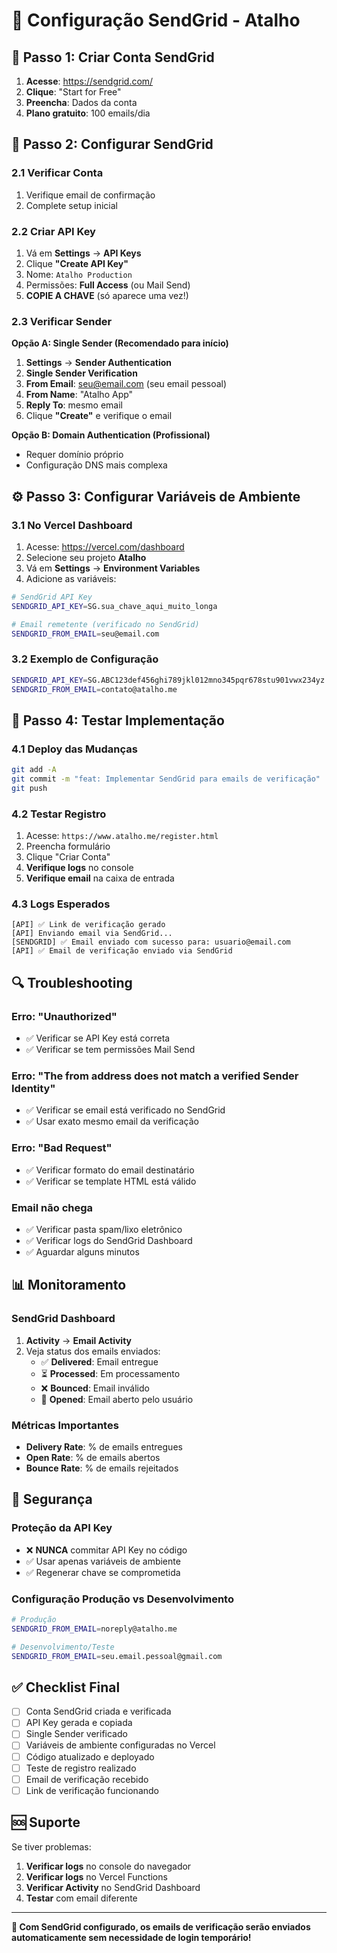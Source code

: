 # 📧 Configuração SendGrid - Atalho

## 🚀 Passo 1: Criar Conta SendGrid

1. **Acesse**: https://sendgrid.com/
2. **Clique**: "Start for Free"
3. **Preencha**: Dados da conta
4. **Plano gratuito**: 100 emails/dia

## 🔧 Passo 2: Configurar SendGrid

### **2.1 Verificar Conta**
1. Verifique email de confirmação
2. Complete setup inicial

### **2.2 Criar API Key**
1. Vá em **Settings** → **API Keys**
2. Clique **"Create API Key"**
3. Nome: `Atalho Production`
4. Permissões: **Full Access** (ou Mail Send)
5. **COPIE A CHAVE** (só aparece uma vez!)

### **2.3 Verificar Sender**
**Opção A: Single Sender (Recomendado para início)**
1. **Settings** → **Sender Authentication**
2. **Single Sender Verification**
3. **From Email**: seu@email.com (seu email pessoal)
4. **From Name**: "Atalho App"
5. **Reply To**: mesmo email
6. Clique **"Create"** e verifique o email

**Opção B: Domain Authentication (Profissional)**
- Requer domínio próprio
- Configuração DNS mais complexa

## ⚙️ Passo 3: Configurar Variáveis de Ambiente

### **3.1 No Vercel Dashboard**
1. Acesse: https://vercel.com/dashboard
2. Selecione seu projeto **Atalho**
3. Vá em **Settings** → **Environment Variables**
4. Adicione as variáveis:

```bash
# SendGrid API Key
SENDGRID_API_KEY=SG.sua_chave_aqui_muito_longa

# Email remetente (verificado no SendGrid)
SENDGRID_FROM_EMAIL=seu@email.com
```

### **3.2 Exemplo de Configuração**
```bash
SENDGRID_API_KEY=SG.ABC123def456ghi789jkl012mno345pqr678stu901vwx234yz
SENDGRID_FROM_EMAIL=contato@atalho.me
```

## 🧪 Passo 4: Testar Implementação

### **4.1 Deploy das Mudanças**
```bash
git add -A
git commit -m "feat: Implementar SendGrid para emails de verificação"
git push
```

### **4.2 Testar Registro**
1. Acesse: `https://www.atalho.me/register.html`
2. Preencha formulário
3. Clique "Criar Conta"
4. **Verifique logs** no console
5. **Verifique email** na caixa de entrada

### **4.3 Logs Esperados**
```
[API] ✅ Link de verificação gerado
[API] Enviando email via SendGrid...
[SENDGRID] ✅ Email enviado com sucesso para: usuario@email.com
[API] ✅ Email de verificação enviado via SendGrid
```

## 🔍 Troubleshooting

### **Erro: "Unauthorized"**
- ✅ Verificar se API Key está correta
- ✅ Verificar se tem permissões Mail Send

### **Erro: "The from address does not match a verified Sender Identity"**
- ✅ Verificar se email está verificado no SendGrid
- ✅ Usar exato mesmo email da verificação

### **Erro: "Bad Request"**
- ✅ Verificar formato do email destinatário
- ✅ Verificar se template HTML está válido

### **Email não chega**
- ✅ Verificar pasta spam/lixo eletrônico
- ✅ Verificar logs do SendGrid Dashboard
- ✅ Aguardar alguns minutos

## 📊 Monitoramento

### **SendGrid Dashboard**
1. **Activity** → **Email Activity**
2. Veja status dos emails enviados:
   - ✅ **Delivered**: Email entregue
   - ⏳ **Processed**: Em processamento
   - ❌ **Bounced**: Email inválido
   - 📧 **Opened**: Email aberto pelo usuário

### **Métricas Importantes**
- **Delivery Rate**: % de emails entregues
- **Open Rate**: % de emails abertos
- **Bounce Rate**: % de emails rejeitados

## 🔐 Segurança

### **Proteção da API Key**
- ❌ **NUNCA** commitar API Key no código
- ✅ Usar apenas variáveis de ambiente
- ✅ Regenerar chave se comprometida

### **Configuração Produção vs Desenvolvimento**
```bash
# Produção
SENDGRID_FROM_EMAIL=noreply@atalho.me

# Desenvolvimento/Teste
SENDGRID_FROM_EMAIL=seu.email.pessoal@gmail.com
```

## ✅ Checklist Final

- [ ] Conta SendGrid criada e verificada
- [ ] API Key gerada e copiada
- [ ] Single Sender verificado
- [ ] Variáveis de ambiente configuradas no Vercel
- [ ] Código atualizado e deployado
- [ ] Teste de registro realizado
- [ ] Email de verificação recebido
- [ ] Link de verificação funcionando

## 🆘 Suporte

Se tiver problemas:
1. **Verificar logs** no console do navegador
2. **Verificar logs** no Vercel Functions
3. **Verificar Activity** no SendGrid Dashboard
4. **Testar** com email diferente

---

**📧 Com SendGrid configurado, os emails de verificação serão enviados automaticamente sem necessidade de login temporário!** 
